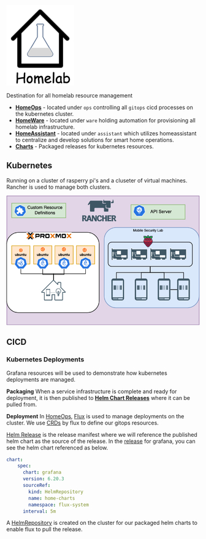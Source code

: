 
![Homelab](./docs/img/homelab_logo.png)

Destination for all homelab resource management

* [**HomeOps**](https://github.com/teaglebuilt/homeops) - located under `ops` controlling all `gitops` cicd processes on the kubernetes cluster.
* [**HomeWare**](https://github.com/teaglebuilt/homeware) - located under `ware` holding automation for provisioning all homelab infrastructure.
* [**HomeAssistant**](https://github.com/teaglebuilt/homeassistant) - located under `assistant` which utilizes homeassistant to centralize and develop solutions for smart home operations.
* [**Charts**](https://github.com/teaglebuilt/charts) - Packaged releases for kubernetes resources.


## Kubernetes

Running on a cluster of rasperry pi's and a cluseter of virtual machines. Rancher is used to manage both clusters.

![Kubernetes](./docs/img/home_k8s.png)


## CICD


### Kubernetes Deployments

Grafana resources will be used to demonstrate how kubernetes deployments are managed.

**Packaging**
When a service infrastructure is complete and ready for deployment, it is then published to [**Helm Chart Releases**](https://github.com/teaglebuilt/charts) where it can be pulled from.


**Deployment**
In [HomeOps](https://github.com/teaglebuilt/homeops), [Flux](https://fluxcd.io/docs/) is used to manage deployments on the cluster. We use [CRDs]() by flux to define our gitops resources.

[Helm Release]() is the release manifest where we will reference the published helm chart as the source of the release. In the [release](https://github.com/teaglebuilt/homeops/blob/master/apps/prod/monitoring/grafana/release.yaml) for grafana, you can see the helm chart referenced
as below.
```yaml
chart:
    spec:
      chart: grafana
      version: 6.20.3
      sourceRef:
        kind: HelmRepository
        name: home-charts
        namespace: flux-system
      interval: 5m
```

A [HelmRepository](https://github.com/teaglebuilt/homeops/blob/master/repos/home.yaml) is created on the cluster for our packaged helm charts to enable flux to pull the release.

